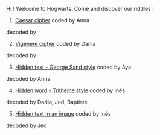 Hi ! Welcome to Hogwarts.
Come and discover our riddles !

1. [Caesar cipher](1-codecésar.md)
coded by Anna

decoded by 

2. [Vigenere cipher](2-codevigenere.md)
coded by Dariia

decoded by 

3. [Hidden text - George Sand style](3-steganographie-aya.md)
coded by Aya

decoded by Anna

4. [Hidden word - Trithème style](/4-stégano_Trithème.md) 
coded by Inès

decoded by Dariia, Jed, Baptiste

5. [Hidden text in an image](5-image_with_hidden_message.md)
coded by Inès

decoded by Jed
